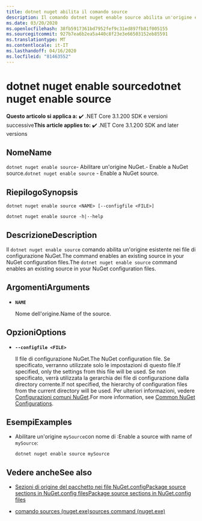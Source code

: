 ```yaml
---
title: dotnet nuget abilita il comando source
description: Il comando dotnet nuget enable source abilita un'origine esistente nei file di configurazione NuGet.The dotnet nuget enable source command enables an existing source in your NuGet configuration files.
ms.date: 03/20/2020
ms.openlocfilehash: 38fb5917361bd7952fef9c31ed897fb81f005155
ms.sourcegitcommit: 927b7ea6b2ea5a440c8f23e3e66503152eb85591
ms.translationtype: MT
ms.contentlocale: it-IT
ms.lasthandoff: 04/16/2020
ms.locfileid: "81463552"
---
```

# <a name="dotnet-nuget-enable-source"></a><span data-ttu-id="a35cd-103">dotnet nuget enable source</span><span class="sxs-lookup"><span data-stu-id="a35cd-103">dotnet nuget enable source</span></span>

<span data-ttu-id="a35cd-104">**Questo articolo si applica a:** ✔️ .NET Core 3.1.200 SDK e versioni successive</span><span class="sxs-lookup"><span data-stu-id="a35cd-104">**This article applies to:** ✔️ .NET Core 3.1.200 SDK and later versions</span></span>

## <a name="name"></a><span data-ttu-id="a35cd-105">Nome</span><span class="sxs-lookup"><span data-stu-id="a35cd-105">Name</span></span>

<span data-ttu-id="a35cd-106">`dotnet nuget enable source`- Abilitare un'origine NuGet.- Enable a NuGet source.</span><span class="sxs-lookup"><span data-stu-id="a35cd-106">`dotnet nuget enable source` - Enable a NuGet source.</span></span>

## <a name="synopsis"></a><span data-ttu-id="a35cd-107">Riepilogo</span><span class="sxs-lookup"><span data-stu-id="a35cd-107">Synopsis</span></span>

```dotnetcli
dotnet nuget enable source <NAME> [--configfile <FILE>]

dotnet nuget enable source -h|--help
```

## <a name="description"></a><span data-ttu-id="a35cd-108">Descrizione</span><span class="sxs-lookup"><span data-stu-id="a35cd-108">Description</span></span>

<span data-ttu-id="a35cd-109">Il `dotnet nuget enable source` comando abilita un'origine esistente nei file di configurazione NuGet.The command enables an existing source in your NuGet configuration files.</span><span class="sxs-lookup"><span data-stu-id="a35cd-109">The `dotnet nuget enable source` command enables an existing source in your NuGet configuration files.</span></span>

## <a name="arguments"></a><span data-ttu-id="a35cd-110">Argomenti</span><span class="sxs-lookup"><span data-stu-id="a35cd-110">Arguments</span></span>

- **`NAME`**

  <span data-ttu-id="a35cd-111">Nome dell'origine.</span><span class="sxs-lookup"><span data-stu-id="a35cd-111">Name of the source.</span></span>

## <a name="options"></a><span data-ttu-id="a35cd-112">Opzioni</span><span class="sxs-lookup"><span data-stu-id="a35cd-112">Options</span></span>

- **`--configfile <FILE>`**

  <span data-ttu-id="a35cd-113">Il file di configurazione NuGet.</span><span class="sxs-lookup"><span data-stu-id="a35cd-113">The NuGet configuration file.</span></span> <span data-ttu-id="a35cd-114">Se specificato, verranno utilizzate solo le impostazioni di questo file.</span><span class="sxs-lookup"><span data-stu-id="a35cd-114">If specified, only the settings from this file will be used.</span></span> <span data-ttu-id="a35cd-115">Se non specificato, verrà utilizzata la gerarchia dei file di configurazione dalla directory corrente.</span><span class="sxs-lookup"><span data-stu-id="a35cd-115">If not specified, the hierarchy of configuration files from the current directory will be used.</span></span> <span data-ttu-id="a35cd-116">Per ulteriori informazioni, vedere [Configurazioni comuni NuGet](https://docs.microsoft.com/nuget/consume-packages/configuring-nuget-behavior).</span><span class="sxs-lookup"><span data-stu-id="a35cd-116">For more information, see [Common NuGet Configurations](https://docs.microsoft.com/nuget/consume-packages/configuring-nuget-behavior).</span></span>

## <a name="examples"></a><span data-ttu-id="a35cd-117">Esempi</span><span class="sxs-lookup"><span data-stu-id="a35cd-117">Examples</span></span>

- <span data-ttu-id="a35cd-118">Abilitare un'origine `mySource`con nome di :</span><span class="sxs-lookup"><span data-stu-id="a35cd-118">Enable a source with name of `mySource`:</span></span>

  ```dotnetcli
  dotnet nuget enable source mySource
  ```

## <a name="see-also"></a><span data-ttu-id="a35cd-119">Vedere anche</span><span class="sxs-lookup"><span data-stu-id="a35cd-119">See also</span></span>

- [<span data-ttu-id="a35cd-120">Sezioni di origine del pacchetto nei file NuGet.configPackage source sections in NuGet.config files</span><span class="sxs-lookup"><span data-stu-id="a35cd-120">Package source sections in NuGet.config files</span></span>](/nuget/reference/nuget-config-file#package-source-sections)

- [<span data-ttu-id="a35cd-121">comando sources (nuget.exe)</span><span class="sxs-lookup"><span data-stu-id="a35cd-121">sources command (nuget.exe)</span></span>](/nuget/reference/cli-reference/cli-ref-sources)
